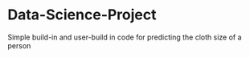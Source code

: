 # Data-Science-Project
Simple build-in and user-build in code for predicting the cloth size of a person

